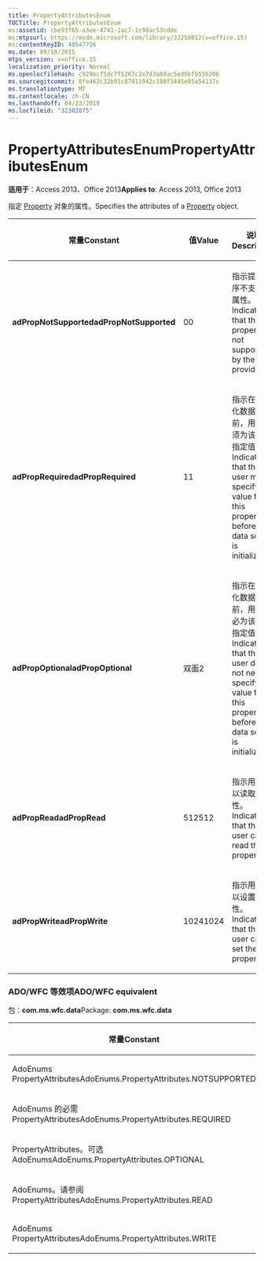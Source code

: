 ```yaml
---
title: PropertyAttributesEnum
TOCTitle: PropertyAttributesEnum
ms:assetid: cbe93f65-a3ee-4741-1ac7-1c98ac53cdde
ms:mtpsurl: https://msdn.microsoft.com/library/JJ250012(v=office.15)
ms:contentKeyID: 48547726
ms.date: 09/18/2015
mtps_version: v=office.15
localization_priority: Normal
ms.openlocfilehash: c929bcf5dc7f5267c2e7d3a8dac5ed6bfb55b20b
ms.sourcegitcommit: 8fe462c32b91c87911942c188f3445e85a54137c
ms.translationtype: MT
ms.contentlocale: zh-CN
ms.lasthandoff: 04/23/2019
ms.locfileid: "32302875"
---
```

# <a name="propertyattributesenum"></a><span data-ttu-id="678b3-102">PropertyAttributesEnum</span><span class="sxs-lookup"><span data-stu-id="678b3-102">PropertyAttributesEnum</span></span>


<span data-ttu-id="678b3-103">**适用于**：Access 2013、Office 2013</span><span class="sxs-lookup"><span data-stu-id="678b3-103">**Applies to**: Access 2013, Office 2013</span></span>

<span data-ttu-id="678b3-104">指定 [Property](property-object-ado.md) 对象的属性。</span><span class="sxs-lookup"><span data-stu-id="678b3-104">Specifies the attributes of a [Property](property-object-ado.md) object.</span></span>

<table>
<colgroup>
<col style="width: 33%" />
<col style="width: 33%" />
<col style="width: 33%" />
</colgroup>
<thead>
<tr class="header">
<th><p><span data-ttu-id="678b3-105">常量</span><span class="sxs-lookup"><span data-stu-id="678b3-105">Constant</span></span></p></th>
<th><p><span data-ttu-id="678b3-106">值</span><span class="sxs-lookup"><span data-stu-id="678b3-106">Value</span></span></p></th>
<th><p><span data-ttu-id="678b3-107">说明</span><span class="sxs-lookup"><span data-stu-id="678b3-107">Description</span></span></p></th>
</tr>
</thead>
<tbody>
<tr class="odd">
<td><p><span data-ttu-id="678b3-108"><strong>adPropNotSupported</strong></span><span class="sxs-lookup"><span data-stu-id="678b3-108"><strong>adPropNotSupported</strong></span></span></p></td>
<td><p><span data-ttu-id="678b3-109">0</span><span class="sxs-lookup"><span data-stu-id="678b3-109">0</span></span></p></td>
<td><p><span data-ttu-id="678b3-110">指示提供程序不支持该属性。</span><span class="sxs-lookup"><span data-stu-id="678b3-110">Indicates that the property is not supported by the provider.</span></span></p></td>
</tr>
<tr class="even">
<td><p><span data-ttu-id="678b3-111"><strong>adPropRequired</strong></span><span class="sxs-lookup"><span data-stu-id="678b3-111"><strong>adPropRequired</strong></span></span></p></td>
<td><p><span data-ttu-id="678b3-112">1</span><span class="sxs-lookup"><span data-stu-id="678b3-112">1</span></span></p></td>
<td><p><span data-ttu-id="678b3-113">指示在初始化数据源之前，用户必须为该属性指定值。</span><span class="sxs-lookup"><span data-stu-id="678b3-113">Indicates that the user must specify a value for this property before the data source is initialized.</span></span></p></td>
</tr>
<tr class="odd">
<td><p><span data-ttu-id="678b3-114"><strong>adPropOptional</strong></span><span class="sxs-lookup"><span data-stu-id="678b3-114"><strong>adPropOptional</strong></span></span></p></td>
<td><p><span data-ttu-id="678b3-115">双面</span><span class="sxs-lookup"><span data-stu-id="678b3-115">2</span></span></p></td>
<td><p><span data-ttu-id="678b3-116">指示在初始化数据源之前，用户不必为该属性指定值。</span><span class="sxs-lookup"><span data-stu-id="678b3-116">Indicates that the user does not need to specify a value for this property before the data source is initialized.</span></span></p></td>
</tr>
<tr class="even">
<td><p><span data-ttu-id="678b3-117"><strong>adPropRead</strong></span><span class="sxs-lookup"><span data-stu-id="678b3-117"><strong>adPropRead</strong></span></span></p></td>
<td><p><span data-ttu-id="678b3-118">512</span><span class="sxs-lookup"><span data-stu-id="678b3-118">512</span></span></p></td>
<td><p><span data-ttu-id="678b3-119">指示用户可以读取此属性。</span><span class="sxs-lookup"><span data-stu-id="678b3-119">Indicates that the user can read the property.</span></span></p></td>
</tr>
<tr class="odd">
<td><p><span data-ttu-id="678b3-120"><strong>adPropWrite</strong></span><span class="sxs-lookup"><span data-stu-id="678b3-120"><strong>adPropWrite</strong></span></span></p></td>
<td><p><span data-ttu-id="678b3-121">1024</span><span class="sxs-lookup"><span data-stu-id="678b3-121">1024</span></span></p></td>
<td><p><span data-ttu-id="678b3-122">指示用户可以设置此属性。</span><span class="sxs-lookup"><span data-stu-id="678b3-122">Indicates that the user can set the property.</span></span></p></td>
</tr>
</tbody>
</table>


### <a name="adowfc-equivalent"></a><span data-ttu-id="678b3-123">ADO/WFC 等效项</span><span class="sxs-lookup"><span data-stu-id="678b3-123">ADO/WFC equivalent</span></span>

<span data-ttu-id="678b3-124">包：**com.ms.wfc.data**</span><span class="sxs-lookup"><span data-stu-id="678b3-124">Package: **com.ms.wfc.data**</span></span>

<table>
<colgroup>
<col style="width: 100%" />
</colgroup>
<thead>
<tr class="header">
<th><p><span data-ttu-id="678b3-125">常量</span><span class="sxs-lookup"><span data-stu-id="678b3-125">Constant</span></span></p></th>
</tr>
</thead>
<tbody>
<tr class="odd">
<td><p><span data-ttu-id="678b3-126">AdoEnums PropertyAttributes</span><span class="sxs-lookup"><span data-stu-id="678b3-126">AdoEnums.PropertyAttributes.NOTSUPPORTED</span></span></p></td>
</tr>
<tr class="even">
<td><p><span data-ttu-id="678b3-127">AdoEnums 的必需 PropertyAttributes</span><span class="sxs-lookup"><span data-stu-id="678b3-127">AdoEnums.PropertyAttributes.REQUIRED</span></span></p></td>
</tr>
<tr class="odd">
<td><p><span data-ttu-id="678b3-128">PropertyAttributes。可选 AdoEnums</span><span class="sxs-lookup"><span data-stu-id="678b3-128">AdoEnums.PropertyAttributes.OPTIONAL</span></span></p></td>
</tr>
<tr class="even">
<td><p><span data-ttu-id="678b3-129">AdoEnums。请参阅 PropertyAttributes</span><span class="sxs-lookup"><span data-stu-id="678b3-129">AdoEnums.PropertyAttributes.READ</span></span></p></td>
</tr>
<tr class="odd">
<td><p><span data-ttu-id="678b3-130">AdoEnums PropertyAttributes</span><span class="sxs-lookup"><span data-stu-id="678b3-130">AdoEnums.PropertyAttributes.WRITE</span></span></p></td>
</tr>
</tbody>
</table>

